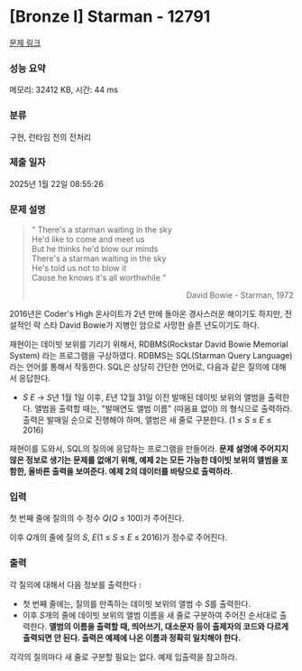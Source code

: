 # [Bronze I] Starman - 12791 

[문제 링크](https://www.acmicpc.net/problem/12791) 

### 성능 요약

메모리: 32412 KB, 시간: 44 ms

### 분류

구현, 런타임 전의 전처리

### 제출 일자

2025년 1월 22일 08:55:26

### 문제 설명

<blockquote>
<p>“ There's a starman waiting in the sky<br>
He'd like to come and meet us<br>
But he thinks he'd blow our minds <br>
There's a starman waiting in the sky<br>
He's told us not to blow it<br>
Cause he knows it's all worthwhile “</p>

<p style="text-align: right;">David Bowie - Starman, 1972</p>
</blockquote>

<p>2016년은 Coder's High 온사이트가 2년 만에 돌아온 경사스러운 해이기도 하지만, 전설적인 락 스타 David Bowie가 지병인 암으로 사망한 슬픈 년도이기도 하다.</p>

<p>재현이는 데이빗 보위를 기리기 위해서, RDBMS(Rockstar David Bowie Memorial System) 라는 프로그램을 구상하였다. RDBMS는 SQL(Starman Query Language)라는 언어를 통해서 작동한다. SQL은 상당히 간단한 언어로, 다음과 같은 질의에 대해서 응답한다.</p>

<ul>
	<li><em>S</em> <em>E</em> -> <em>S</em>년 1월 1일 이후, <em>E</em>년 12월 31일 이전 발매된 데이빗 보위의 앨범을 출력한다. 앨범을 출력할 때는, "발매연도 앨범 이름" (따옴표 없이) 의 형식으로 출력하라. 출력은 발매일 순으로 진행해야 하며, 앨범은 새 줄로 구분한다. (1 ≤ <em>S</em> ≤ <em>E</em> ≤ 2016)</li>
</ul>

<p>재현이를 도와서, SQL의 질의에 응답하는 프로그램을 만들어라. <strong>문제 설명에 주어지지 않은 정보로 생기는 문제를 없애기 위해, 예제 2는 모든 가능한 데이빗 보위의 앨범을 포함한, 올바른 출력을 보여준다. 예제 2의 데이터를 바탕으로 출력하라.</strong></p>

### 입력 

 <p>첫 번째 줄에 질의의 수 정수 <em>Q</em>(<em>Q</em> ≤ 100)가 주어진다.</p>

<p>이후 <em>Q</em>개의 줄에 질의 <em>S</em>, <em>E</em>(1 ≤ <em>S</em> ≤ <em>E</em> ≤ 2016)가 정수로 주어진다.</p>

### 출력 

 <p>각 질의에 대해서 다음 정보를 출력한다 :</p>

<ul>
	<li>첫 번째 줄에는, 질의를 만족하는 데이빗 보위의 앨범 수 <em>S</em>를 출력한다.</li>
	<li>이후 <em>S</em>개의 줄에 데이빗 보위의 앨범 이름을 새 줄로 구분하여 주어진 순서대로 출력한다. <strong>앨범의 이름을 출력할 때, 띄어쓰기, 대소문자 등이 출제자의 코드와 다르게 출력되면 안 된다. 출력은 예제에 나온 이름과 정확히 일치해야 한다.</strong></li>
</ul>

<p>각각의 질의마다 새 줄로 구분할 필요는 없다. 예제 입출력을 참고하라.</p>

